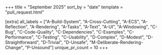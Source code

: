 +++
title = "September 2025"
sort_by = "date"
template = "pull_request.html"

[extra]
all_labels = ["A-Build-System", "A-Cross-Cutting", "A-ECS", "A-Reflection", "A-Rendering", "A-Tasks", "A-Text", "A-UI", "A-Windowing", "C-Bug", "C-Code-Quality", "C-Dependencies", "C-Examples", "C-Performance", "C-Testing", "C-Usability", "D-Complex", "D-Modest", "D-Straightforward", "D-Trivial", "D-Unsafe", "M-Deliberate-Rendering-Change", "P-Unsound"]
unique_pr_count = 10
+++
